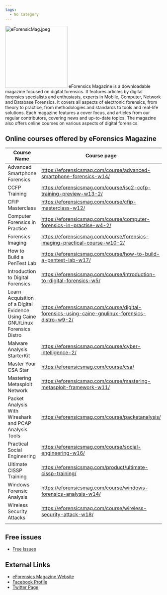 ```yaml
---
tags:
  - No Category
---
```

<img src="eForensicMag.jpeg" title="eForensicMag.jpeg" width="200"
alt="eForensicMag.jpeg" /> eForensics Magazine is a downloadable
magazine focused on digital forensics. It features articles by digital
forensics specialists and enthusiasts, experts in Mobile, Computer,
Network and Database Forensics. It covers all aspects of electronic
forensics, from theory to practice, from methodologies and standards to
tools and real-life solutions. Each magazine features a cover focus, and
articles from our regular contributors, covering news and up-to-date
topics. The magazine also offers online courses on various aspects of
digital forensics.

## Online courses offered by eForensics Magazine

| Course Name                                                                    | Course page                                                                                     | Instructor         |
|--------------------------------------------------------------------------------|-------------------------------------------------------------------------------------------------|--------------------|
| Advanced Smartphone Forensics                                                  | <https://eforensicsmag.com/course/advanced-smartphone-forensics-w14/>                            | Massa Fabio        |
| CCFP Training                                                                  | <https://eforensicsmag.com/course/isc2-ccfp-training-preview-w13-2/>                             | Jay C. Grant       |
| CFIP Masterclass                                                               | <https://eforensicsmag.com/course/cfip-masterclass-w12/>                                         | IICFIP             |
| Computer Forensics in Practice                                                 | <https://eforensicsmag.com/course/computer-forensics-in-practise-w4-2/>                          | Shweta A. Chawla   |
| Forensics Imaging                                                              | <https://eforensicsmag.com/course/forensics-imaging-practical-course-w10-2/>                     | Bridgette Braxton  |
| How to Build a PenTest Lab                                                     | <https://eforensicsmag.com/course/how-to-build-a-pentest-lab-w17/>                               | Paul Janes         |
| Introduction to Digital Forensics                                              | <https://eforensicsmag.com/course/introduction-to-digital-forensics-w5/>                         | Inveet Singh       |
| Learn Acquisition of a Digital Evidence Using Caine GNU/Linux Forensics Distro | <https://eforensicsmag.com/course/digital-forensics-using-caine-gnulinux-forensics-distro-w9-2/> | Nanni Basatti      |
| Malware Analysis StarterKit                                                    | <https://eforensicsmag.com/course/cyber-intelligence-2/>                                         | Anderson Tamborim  |
| Master Your CSA Star                                                           | <https://eforensicsmag.com/course/csa/>                                                          | John DiMaria       |
| Mastering Metasploit Network                                                   | <https://eforensicsmag.com/course/mastering-metasploit-framework-w11/>                           | Gabriele Biondo    |
| Packet Analysis With Wireshark and PCAP Analysis Tools                         | <https://eforensicsmag.com/course/packetanalysis/>                                               | Eric A. Vanderburg |
| Practical Social Engineering                                                   | <https://eforensicsmag.com/course/social-engineering-w16/>                                       | Anderson Tamborim  |
| Ultimate CISSP Training                                                        | <https://eforensicsmag.com/product/ultimate-cissp-training/>                                     | John Dively        |
| Windows Forensic Analysis                                                      | <https://eforensicsmag.com/course/windows-forensics-analysis-w14/>                               | Muhammad Irfan     |
| Wireless Security Attacks                                                      | <https://eforensicsmag.com/course/wireless-security-attack-w18/>                                | Shad Malloy        |
|                                                                                |                                                                                                 |                    |

## Free issues

- [Free Issues](https://eforensicsmag.com/downloads/free/)

## External Links

- [eForensics Magazine Website](https://eforensicsmag.com/)
- [Facebook Profile](https://www.facebook.com/EForensicsMagazine)
- [Twitter Page](https://twitter.com/eForensics_Mag)